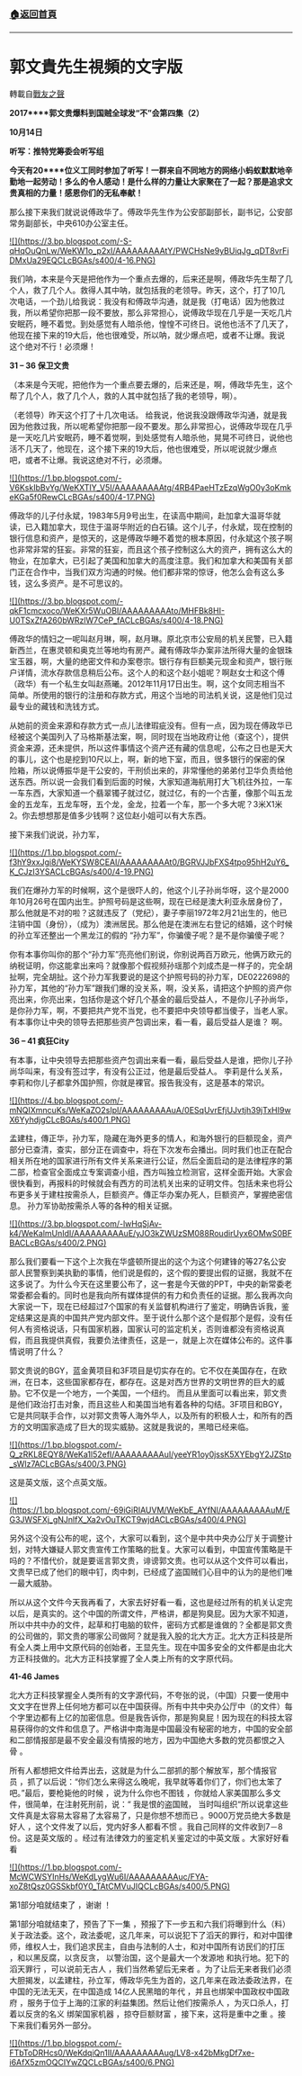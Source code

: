 ###  [:house:返回首頁](https://github.com/ourhimalayas/txt)
---
# 郭文貴先生視頻的文字版
轉載自[戰友之聲](http://littleantvoice.blogspot.com)

**2017****郭文贵爆料到国贼全球发“不”会第四集（2）**

**10****月14****日**

**听写：推特党筹委会听写组**



**今天有20****位义工同时参加了听写！一群来自不同地方的网络小蚂蚁默默地辛勤地一起劳动！多么的令人感动！是什么样的力量让大家聚在了一起？那是追求文贵真相的力量！感恩你们的无私奉献！**



那么接下来我们就说说傅政华了。傅政华先生作为公安部副部长，副书记，公安部常务副部长，中央610办公室主任。



[!\[\](https://3.bp.blogspot.com/-S-qHqOuQnLw/WeKW1o_p2xI/AAAAAAAAAtY/PWCHsNe9yBUiqJg_qDT8vrFiDMxUa29EQCLcBGAs/s400/4-16.PNG)](https://3.bp.blogspot.com/-S-qHqOuQnLw/WeKW1o_p2xI/AAAAAAAAAtY/PWCHsNe9yBUiqJg_qDT8vrFiDMxUa29EQCLcBGAs/s1600/4-16.PNG)



我们呐，本来是今天是把他作为一个重点去爆的，后来还是啊，傅政华先生帮了几个人，救了几个人。救得人其中呐，就包括我的老领导。昨天，这个，打了10几次电话，一个劲儿给我说：我没有和傅政华沟通，就是我（打电话）因为他救过我，所以希望你把那一段不要放，那么非常担心，说傅政华现在几乎是一天吃几片安眠药，睡不着觉。到处感觉有人暗杀他，惶惶不可终日。说他也活不了几天了，他现在接下来的19大后，他也很难受，所以呐，就少爆点吧，或者不让爆。我说这个绝对不行！必须爆！







**31 – 36 保卫文贵**



（本来是今天呢，把他作为一个重点要去爆的，后来还是，啊，傅政华先生，这个帮了几个人，救了几个人，救的人其中就包括了我的老领导，啊）。

（老领导）昨天这个打了十几次电话。 给我说，他说我没跟傅政华沟通，就是我因为他救过我，所以呢希望你把那一段不要发。那么非常担心，说傅政华现在几乎是一天吃几片安眠药，睡不着觉啊，到处感觉有人暗杀他，晃晃不可终日，说他也活不几天了，他现在，这个接下来的19大后，他也很难受，所以呢说就少爆点吧，或者不让爆。我说这绝对不行，必须爆。



[!\[\](https://1.bp.blogspot.com/-V6KskIbBvYg/WeKXTIY_V5I/AAAAAAAAAtg/4RB4PaeHTzEzqWgO0y3oKmkeKGa5f0RewCLcBGAs/s400/4-17.PNG)](https://1.bp.blogspot.com/-V6KskIbBvYg/WeKXTIY_V5I/AAAAAAAAAtg/4RB4PaeHTzEzqWgO0y3oKmkeKGa5f0RewCLcBGAs/s1600/4-17.PNG)



傅政华的儿子付永斌，1983年5月9号出生，在读高中期间，赴加拿大温哥华就读，已入籍加拿大，现住于温哥华附近的白石镇。这个儿子，付永斌，现在控制的银行信息和资产，是惊天的，这是傅政华睡不着觉的根本原因，付永斌这个孩子啊也非常非常的狂妄。非常的狂妄，而且这个孩子控制这么大的资产，拥有这么大的物业，在加拿大，已引起了美国和加拿大的高度注意。我们和加拿大和美国有关部门正在合作中，当我们双方沟通的时候。他们都非常的惊讶，他怎么会有这么多钱，这么多资产。是不可思议的。



[!\[\](https://3.bp.blogspot.com/-qkF1cmcxoco/WeKXr5WuOBI/AAAAAAAAAto/MHFBk8HI-U0TSxZfA260bWRzlW7CeP_fACLcBGAs/s400/4-18.PNG)](https://3.bp.blogspot.com/-qkF1cmcxoco/WeKXr5WuOBI/AAAAAAAAAto/MHFBk8HI-U0TSxZfA260bWRzlW7CeP_fACLcBGAs/s1600/4-18.PNG)





傅政华的情妇之一呢叫赵月琳，啊，赵月琳。原北京市公安局的机关民警，已入籍新西兰，在惠灵顿和奥克兰等地均有房产。藏有傅政华办案非法所得大量的金银珠宝玉器，啊，大量的绝密文件和办案卷宗。银行存有巨额美元现金和资产，银行账户详情，流水存款信息稍后公布。这个人的和这个赵小姐呢？啊赵女士和这个傅（政华）有一个私生女叫赵燕曦。2012年11月17日出生。啊，这个女同志相当不简单。所使用的银行的注册和存款方式，用这个当地的司法机关说，这是他们见过最专业的藏钱和洗钱方式。



从她前的资金来源和存款方式一点儿法律瑕疵没有。但有一点，因为现在傅政华已经被这个美国列入了马格斯基法案，啊，同时现在当地政府让他（查这个），提供资金来源，还未提供，所以这件事情这个资产还有藏的信息呢，公布之日也是天大的事儿，这个也是挖到10尺以上，啊，新的地下室，而且，很多银行的保密的保险箱，所以说傅振华是干公安的，干刑侦出来的，非常懂他的弟弟付卫华负责给他送东西。所以说一会我们看到后面的时候，大家知道海航用打大飞机往外拉，一车一车东西，大家知道一个翡翠镯子就过亿，就过亿，有的一个古董，像那个叫五龙金的五龙车，五龙车呀，五个龙，金龙，拉着一个车，那一个多大呢？3米X1米2。你去想想那是值多少钱啊？这位赵小姐可以有大东西。



接下来我们说说，孙力军，



[!\[\](https://1.bp.blogspot.com/-f3hY9xxJgi8/WeKYSW8CEAI/AAAAAAAAAt0/BGRVJJbFXS4tpo95hH2uY6_K_CJzI3YSACLcBGAs/s400/4-19.PNG)](https://1.bp.blogspot.com/-f3hY9xxJgi8/WeKYSW8CEAI/AAAAAAAAAt0/BGRVJJbFXS4tpo95hH2uY6_K_CJzI3YSACLcBGAs/s1600/4-19.PNG)



我们在爆孙力军的时候啊，这个是很吓人的，他这个儿子孙尚华呀，这个是2000年10月26号在国内出生。护照号码是这些啊，现在已经是澳大利亚永居身份了，那么他就是不对的啦？这就违反了（党纪），妻子李丽1972年2月21出生的，他已注销中国（身份），（成为）澳洲居民。那么他是在澳洲左右登记的结婚，这个时候的孙立军还整出一个黑龙江的假的 “孙力军”，你骗傻子呢？是不是你骗傻子呢？



你有本事你叫你的那个“孙力军”亮亮他们别说，你别说两百万欧元，他俩万欧元的纳税证明，你这能拿出来吗？就像那个假视频孙瑶那个刘成杰是一样子的，完全胡扯啊，完全胡扯。这个孙力军我要说的是这个护照号码的孙力军，DE0222698的孙力军，其他的“孙力军”跟我们爆的没关系，啊，没关系，请把这个护照的资产你亮出来，你亮出来，包括你是这个好几个基金的最后受益人，不是你儿子孙尚华，是你孙力军，啊，不要把共产党不当党，也不要把中央领导都当傻子，当老人家。有本事你让中央的领导去把那些资产包调出来，看一看，最后受益人是谁？ 啊。









**36 – 41 疯狂City**



有本事，让中央领导去把那些资产包调出来看一看，最后受益人是谁，把你儿子孙尚华叫来，有没有签过字，有没有公正过，他是最后受益人。 李莉是什么关系，李莉和你儿子都拿外国护照，你就是裸官。报告我没有，这是基本的常识。











[!\[\](https://4.bp.blogspot.com/-mNQIXmncuKs/WeKaZO2sIpI/AAAAAAAAAuA/0ESqUvrEfjUJvtjh39jTxHI9wX6YyhdjgCLcBGAs/s400/1.PNG)](https://4.bp.blogspot.com/-mNQIXmncuKs/WeKaZO2sIpI/AAAAAAAAAuA/0ESqUvrEfjUJvtjh39jTxHI9wX6YyhdjgCLcBGAs/s1600/1.PNG)









孟建柱，傳正华，孙力军，隐藏在海外更多的情人，和海外银行的巨额现金，资产部分已查清，查实，部分正在调查中，将在下次发布会播出。同时我们也正在配合相关所在地的国家进行所有文件关系来进行公证，然后全面启动的是法律程序的第二部，检查官全面成立专案调查小组，西方叫独立检测官，这样全面开始。大家会很快看到，再报料的时候就会有西方的司法机关出来的证明文件。包括未来也将公布更多关于建柱按需杀人，巨额资产。傳正华办案办死人，巨额资产，掌握绝密信息。 孙力军协助按需杀人等的各种的相关证据。



[!\[\](https://3.bp.blogspot.com/-lwHqSjAv-k4/WeKalmUnIdI/AAAAAAAAAuE/yJO3kZWUzSM088RoudirUyx6OMwS0BFBACLcBGAs/s400/2.PNG)](https://3.bp.blogspot.com/-lwHqSjAv-k4/WeKalmUnIdI/AAAAAAAAAuE/yJO3kZWUzSM088RoudirUyx6OMwS0BFBACLcBGAs/s1600/2.PNG)









那么我们要看一下这个上次我在华盛顿所提出的这个为这个何建锋的等27名公安部人民警察到美执勤的事情，他们说是假的，这个假的要提出假的证据，我就不在这多说了。为什么今天在这里要公布了，这一套是今天做的PPT，中央的新常委老常委都会看的。同时也是我向所有媒体提供的有力和负责任的证据。那么我再次向大家说一下，现在已经超过7个国家的有关监督机构进行了鉴定，明确告诉我，鉴定结果这是真的中国共产党内部文件。至于说什么那个这个是假那个是假，没有任何人有资格说话，只有国家机器，国家认可的监定机关，否则谁都没有资格说真假，而且我提供真假，我要负法律责任，这是一，就是上次在媒体公布的。这件事情说明了什么？



郭文贵说的BGY，蓝金黄项目和3F项目是切实存在的。它不仅在美国存在，在欧洲，在日本，这些国家都存在，都存在。这是对西方世界的文明世界的巨大的威胁。它不仅是一个地方，一个美国，一个纽约。 而且从里面可以看出来，郭文贵是他们政治打击对象，而且这些人和美国当地有着各种的勾结。3F项目和BGY，它是共同联手合作，以对郭文贵等人海外华人，以及所有的积极人士，和所有的西方的文明国家造成了巨大的现实威胁。这就是我说的，黑暗已经来临。

[!\[\](https://1.bp.blogspot.com/-Q_zRKL8EQY8/WeKa1l52efI/AAAAAAAAAuI/yeeYR1oy0jssK5XYEbgY2JZStp_sWlz7ACLcBGAs/s400/3.PNG)](https://1.bp.blogspot.com/-Q_zRKL8EQY8/WeKa1l52efI/AAAAAAAAAuI/yeeYR1oy0jssK5XYEbgY2JZStp_sWlz7ACLcBGAs/s1600/3.PNG)



这是英文版，这个点英文版。









[!\[\](https://1.bp.blogspot.com/-69iGiRIAUVM/WeKbE_AYfNI/AAAAAAAAAuM/EG3JWSFXj_gNJnlfX_Xa2vOuTKCT9wjdACLcBGAs/s400/4.PNG)](https://1.bp.blogspot.com/-69iGiRIAUVM/WeKbE_AYfNI/AAAAAAAAAuM/EG3JWSFXj_gNJnlfX_Xa2vOuTKCT9wjdACLcBGAs/s1600/4.PNG)













另外这个没有公布的呢，这个，大家可以看到，这个是中共中央办公厅关于调整计划，对特大嫌疑人郭文贵宣传工作策略的批复。大家可以看到，中国宣传策略是干吗的？不惜代价，就是要谣言郭文贵，诽谤郭文贵。也可以从这个文件可以看出，文贵早已成了他们的眼中钉，肉中刺，已经成了盗国贼们心目中的认为的是他们唯一最大威胁。



所以从这个文件今天我再看了，大家去好好看一看，这也是经过所有的机关认定完以后，是真实的。这个中国的所谓文件，严格讲，都是狗臭屁。因为大家不知道，所以中共中办的文件，起草和打电脑的软件，密码方式都是谁做的？全都是郭文贵的公司做的，郭文贵的哪家公司做阿？就是我入股的北大方正。北大方正科技是所有全人类上用中文原代码的创始者，王显先生。现在中国多安全的文件都是由北大方正科技做的。北大方正科技掌握了全人类上所有的文字原代码。







**41-46 James**

北大方正科技掌握全人类所有的文字源代码，不夸张的说，（中国）只要一使用中文文字在世界上任何地方都可以在中国获得。所有中共中央办公厅中（的文件）每个字里边都有上亿的加密信息。但是我告诉你，那是狗臭屁！因为现在的科技太容易获得你的文件和信息了。严格讲中南海是中国最没有秘密的地方，中国的安全部和二部情报部是最不安全最没有情报的地方，因为中国绝大多数的党员都恨之入骨 。



所有人都想把文件给弄出去，这就是为什么二部抓的那个解放军，那个情报官员 ，抓了以后说：“你们怎么来得这么晚呢，我早就等着你们了，你们也太笨了吧。”最后，要枪毙他的时候 ，说为什么你也不图钱 ，你就给人家美国那么多文件，很简单，在注射死刑前，说：“ 我是恨的盗国贼， 当时叫组织“所以说拿这些文件真是太容易太容易了太容易了，只是你想不想而已 。9000万党员绝大多数是好人 ，这个文件发了以后，党内好多人都看不惯 。我自己同样的文件收到7－8份。这是英文版的 。经过有法律效力的鉴定机关鉴定过的中英文版 。大家好好看看

[!\[\](https://1.bp.blogspot.com/-McWCWSYInHs/WeKdLygWu6I/AAAAAAAAAuc/FYA-xoZ8tQsz0GSSkbf0Y0_TAtCMVuJIQCLcBGAs/s400/5.PNG)](https://1.bp.blogspot.com/-McWCWSYInHs/WeKdLygWu6I/AAAAAAAAAuc/FYA-xoZ8tQsz0GSSkbf0Y0_TAtCMVuJIQCLcBGAs/s1600/5.PNG)







第1部分咱就结束了 ，谢谢 ！

第1部分咱就结束了，预告了下一集 ，预报了下一步五和六我们将曝到什么（料）关于政法委。这个，政法委呢，这几年来，可以说犯下了滔天的罪行，和对中国律师，维权人士，我们追求民主，自由与法制的人士，和对中国所有访民们的打压 ，和以黑反腐，以贪反贪， 以警治国，这个是最大一个发源地 和执行地。犯下的滔天罪行 ，可以说前无古人 ，我们当然希望后无来者 。为了让后无来者我们必须大胆揭发，以孟建柱，孙立军，傅政华先生为首的，这几年来在政法委政法界，在中国的无法无天，在中国造成 14亿人民黑暗的年代 ，并且也绑架中国政权中国政府 ，服务于位于上海的江家的利益集团。然后让他们按需杀人 ，为灭口杀人，打着以反贪的名义 绑架国家机器 ，掠夺巨额财富 ，接下来，这将是重中之重 。接下来我们看另外一部分。

[!\[\](https://1.bp.blogspot.com/-FTbToDRHcs0/WeKdqiQn1II/AAAAAAAAAug/LV8-x42bMkgDf7xe-i6AfX5zmOQCIYwZQCLcBGAs/s400/6.PNG)](https://1.bp.blogspot.com/-FTbToDRHcs0/WeKdqiQn1II/AAAAAAAAAug/LV8-x42bMkgDf7xe-i6AfX5zmOQCIYwZQCLcBGAs/s1600/6.PNG)